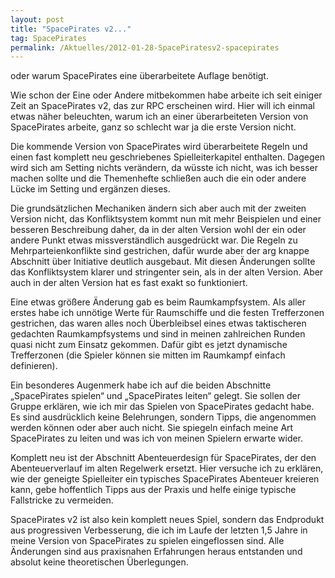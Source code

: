 ```yaml
---
layout: post
title: "SpacePirates v2..."
tag: SpacePirates
permalink: /Aktuelles/2012-01-28-SpacePiratesv2-spacepirates
---
```


oder warum SpacePirates eine überarbeitete Auflage benötigt.

Wie schon der Eine oder Andere mitbekommen habe arbeite ich seit einiger Zeit an SpacePirates v2, das zur RPC erscheinen wird. Hier will ich einmal etwas näher beleuchten, warum ich an einer überarbeiteten Version von SpacePirates arbeite, ganz so schlecht war ja die erste Version nicht.

Die kommende Version von SpacePirates wird überarbeitete Regeln und einen fast komplett neu geschriebenes Spielleiterkapitel enthalten. Dagegen wird sich am Setting nichts verändern, da wüsste ich nicht, was ich besser machen sollte und die Themenhefte schließen auch die ein oder andere Lücke im Setting und ergänzen dieses.

Die grundsätzlichen Mechaniken ändern sich aber auch mit der zweiten Version nicht, das Konfliktsystem kommt nun mit mehr Beispielen und einer besseren Beschreibung daher, da in der alten Version wohl der ein oder andere Punkt etwas missverständlich ausgedrückt war. Die Regeln zu Mehrparteienkonflikte sind gestrichen, dafür wurde aber der arg knappe Abschnitt über Initiative deutlich ausgebaut. Mit diesen Änderungen sollte das Konfliktsystem klarer und stringenter sein, als in der alten Version. Aber auch in der alten Version hat es fast exakt so funktioniert.

Eine etwas größere Änderung gab es beim Raumkampfsystem. Als aller erstes habe ich unnötige Werte für Raumschiffe und die festen Trefferzonen gestrichen, das waren alles noch Überbleibsel eines etwas taktischeren gedachten Raumkampfsystems und sind in meinen zahlreichen Runden quasi nicht zum Einsatz gekommen. Dafür gibt es jetzt dynamische Trefferzonen (die Spieler können sie mitten im Raumkampf einfach definieren).

Ein besonderes Augenmerk habe ich auf die beiden Abschnitte &bdquo;SpacePirates spielen&ldquo; und &bdquo;SpacePirates leiten&ldquo; gelegt. Sie sollen der Gruppe erklären, wie ich mir das Spielen von SpacePirates gedacht habe. Es sind ausdrücklich keine Belehrungen, sondern Tipps, die angenommen werden können oder aber auch nicht. Sie spiegeln einfach meine Art SpacePirates zu leiten und was ich von meinen Spielern erwarte wider.

Komplett neu ist der Abschnitt Abenteuerdesign für SpacePirates, der den Abenteuerverlauf im alten Regelwerk ersetzt. Hier versuche ich zu erklären, wie der geneigte Spielleiter ein typisches SpacePirates Abenteuer kreieren kann, gebe hoffentlich Tipps aus der Praxis und helfe einige typische Fallstricke zu vermeiden.

SpacePirates v2 ist also kein komplett neues Spiel, sondern das Endprodukt aus progressiven Verbesserung, die ich im Laufe der letzten 1,5 Jahre in meine Version von SpacePirates zu spielen eingeflossen sind. Alle Änderungen sind aus praxisnahen Erfahrungen heraus entstanden und absolut keine theoretischen Überlegungen.
